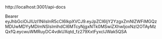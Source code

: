 http://localhost:3001/api-docs

Bearer eyJhbGciOiJIUzI1NiIsInR5cCI6IkpXVCJ9.eyJpZCI6IjY2YzgxZmNlZWFiMGQzMDUwMDYyMDlmNSIsImlhdCI6MTcyNjgxNTk0MSwiZXhwIjoxNzI2OTAyMzQxfQ.eycwuWMRuyDC4vdkUXqtd_fz279XxtFyxclJWak5QSA